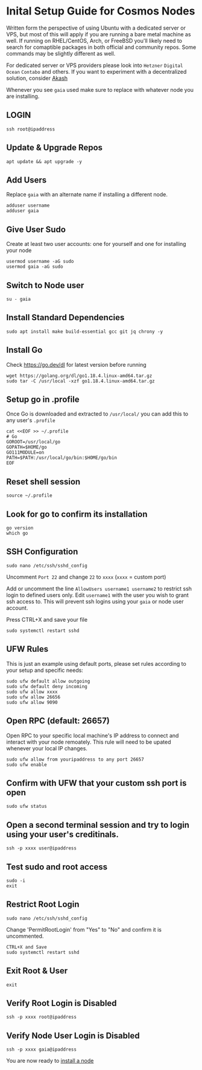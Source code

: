 # Inital Setup Guide for Cosmos Nodes
Written form the perspective of using Ubuntu with a dedicated server or VPS, but most of this will apply if you are running a bare metal machine as well. If running on RHEL/CentOS, Arch, or FreeBSD you'll likely need to search for comaptible packages in both official and community repos. Some commands may be slightly different as well.  

For dedicated server or VPS providers please look into `Hetzner` `Digital Ocean` `Contabo` and others. If you want to experiment with a decentralized solution, consider [Akash](https://github.com/ovrclk)

Whenever you see `gaia` used make sure to replace with whatever node you are installing.  
  
## LOGIN
`ssh root@ipaddress`

## Update & Upgrade Repos
`apt update && apt upgrade -y`

## Add Users  
Replace `gaia` with an alternate name if installing a different node.
  
`adduser username`  
`adduser gaia`  

## Give User Sudo
Create at least two user accounts: one for yourself and one for installing your node  
  
`usermod username -aG sudo`  
`usermod gaia -aG sudo`

## Switch to Node user
`su - gaia`

## Install Standard Dependencies
`sudo apt install make build-essential gcc git jq chrony -y`

## Install Go  
Check https://go.dev/dl for latest version before running  
  
`wget https://golang.org/dl/go1.18.4.linux-amd64.tar.gz`  
`sudo tar -C /usr/local -xzf go1.18.4.linux-amd64.tar.gz`

## Setup go in .profile  
Once Go is downloaded and extracted to `/usr/local/` you can add this to any user's `.profile`  
  
`cat <<EOF >> ~/.profile`  
`# Go`  
`GOROOT=/usr/local/go`  
`GOPATH=$HOME/go`  
`GO111MODULE=on`  
`PATH=$PATH:/usr/local/go/bin:$HOME/go/bin`  
`EOF`

## Reset shell session
`source ~/.profile`

## Look for go to confirm its installation
`go version`  
`which go`

## SSH Configuration
`sudo nano /etc/ssh/sshd_config`
  
Uncomment `Port 22` and change `22` to `xxxx` (`xxxx` = custom port)  
  
Add or uncomment the line `AllowUsers username1 username2` to restrict ssh login to defined users only. Edit `username1` with the user you wish to grant ssh access to. This will prevent ssh logins using your `gaia` or node user account.
  
Press CTRL+X and save your file  
  
`sudo systemctl restart sshd`

## UFW Rules  
This is just an example using default ports, please set rules according to your setup and specific needs:  
  
`sudo ufw default allow outgoing`  
`sudo ufw default deny incoming`  
`sudo ufw allow xxxx`  
`sudo ufw allow 26656`  
`sudo ufw allow 9090`

## Open RPC (default: 26657) 
Open RPC to your specific local machine's IP address to connect and interact with your node remoately. This rule will need to be upated whenever your local IP changes. 
  
`sudo ufw allow from youripaddress to any port 26657`  
`sudo ufw enable`

## Confirm with UFW that your custom ssh port is open
`sudo ufw status`

## Open a second terminal session and try to login using your user's creditinals.
`ssh -p xxxx user@ipaddress`

## Test sudo and root access
`sudo -i`  
`exit`

## Restrict Root Login
`sudo nano /etc/ssh/sshd_config`  
  
 Change 'PermitRootLogin' from "Yes" to "No" and confirm it is uncommented.  
   
`CTRL+X and Save`  
`sudo systemctl restart sshd`

## Exit Root & User
`exit`

## Verify Root Login is Disabled
`ssh -p xxxx root@ipaddress`  

## Verify Node User Login is Disabled  
`ssh -p xxxx gaia@ipaddress`  

You are now ready to [install a node](https://github.com/reversesigh/cosmos_node-initial_setup/blob/main/02_install_node.md)  

